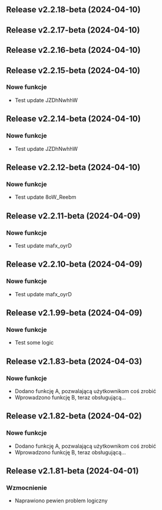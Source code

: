 ## Release v2.2.18-beta (2024-04-10)

## Release v2.2.17-beta (2024-04-10)

## Release v2.2.16-beta (2024-04-10)

## Release v2.2.15-beta (2024-04-10)

### Nowe funkcje

- Test update JZDhNwhhW

## Release v2.2.14-beta (2024-04-10)

### Nowe funkcje

- Test update JZDhNwhhW

## Release v2.2.12-beta (2024-04-10)

### Nowe funkcje

- Test update 8oW_Reebm

## Release v2.2.11-beta (2024-04-09)

### Nowe funkcje

- Test update mafx_oyrD

## Release v2.2.10-beta (2024-04-09)

### Nowe funkcje

- Test update mafx_oyrD

## Release v2.1.99-beta (2024-04-09)

### Nowe funkcje

- Test some logic

## Release v2.1.83-beta (2024-04-03)

### Nowe funkcje

- Dodano funkcję A, pozwalającą użytkownikom coś zrobić
- Wprowadzono funkcję B, teraz obsługującą...

## Release v2.1.82-beta (2024-04-02)

### Nowe funkcje

- Dodano funkcję A, pozwalającą użytkownikom coś zrobić
- Wprowadzono funkcję B, teraz obsługującą...

## Release v2.1.81-beta (2024-04-01)

### Wzmocnienie

- Naprawiono pewien problem logiczny
